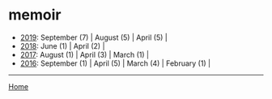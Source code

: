# memoir

  * [2019](./memoir-2019.md): 
      September (7) | 
      August (5) | 
      April (5) | 
  * [2018](./memoir-2018.md): 
      June (1) | 
      April (2) | 
  * [2017](./memoir-2017.md): 
      August (1) | 
      April (3) | 
      March (1) | 
  * [2016](./memoir-2016.md): 
      September (1) | 
      April (5) | 
      March (4) | 
      February (1) | 

----

[Home](../)

